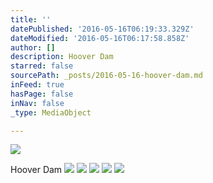 ```yaml
---
title: ''
datePublished: '2016-05-16T06:19:33.329Z'
dateModified: '2016-05-16T06:17:58.858Z'
author: []
description: Hoover Dam
starred: false
sourcePath: _posts/2016-05-16-hoover-dam.md
inFeed: true
hasPage: false
inNav: false
_type: MediaObject

---
```

![](https://the-grid-user-content.s3-us-west-2.amazonaws.com/d31722c7-4729-46ae-a31e-9ce98570796e.jpg)

Hoover Dam
![](https://the-grid-user-content.s3-us-west-2.amazonaws.com/4f1e8555-13f0-447a-a816-02cd6d72287c.jpg)
![](https://the-grid-user-content.s3-us-west-2.amazonaws.com/9f957746-7f31-49c4-9a2d-76da431d9932.jpg)
![](https://the-grid-user-content.s3-us-west-2.amazonaws.com/e4560fe5-330d-41e3-923c-e71864502be9.jpg)
![](https://the-grid-user-content.s3-us-west-2.amazonaws.com/eab63484-263e-431b-8eca-f865b9dd60c7.jpg)
![](https://the-grid-user-content.s3-us-west-2.amazonaws.com/72b76569-c9be-44a9-a1e1-53f5b4edcbc8.jpg)